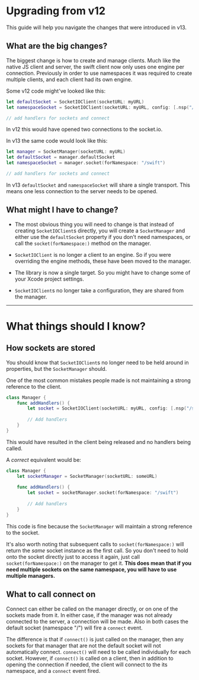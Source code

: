 # Upgrading from v12

This guide will help you navigate the changes that were introduced in v13.

## What are the big changes?

The biggest change is how to create and manage clients. Much like the native JS client and server,
the swift client now only uses one engine per connection. Previously in order to use namespaces it was required
to create multiple clients, and each client had its own engine.

Some v12 code might've looked like this:

```swift
let defaultSocket = SocketIOClient(socketURL: myURL)
let namespaceSocket = SocketIOClient(socketURL: myURL, config: [.nsp("/swift")])

// add handlers for sockets and connect

``` 

In v12 this would have opened two connections to the socket.io.


In v13 the same code would look like this:

```swift
let manager = SocketManager(socketURL: myURL)
let defaultSocket = manager.defaultSocket
let namespaceSocket = manager.socket(forNamespace: "/swift")

// add handlers for sockets and connect
```

In v13 `defaultSocket` and `namespaceSocket` will share a single transport. This means one less connection to the server
needs to be opened. 

## What might I have to change?

- The most obvious thing you will need to change is that instead of creating `SocketIOClient`s directly, you will create a
`SocketManager` and either use the `defaultSocket` property if you don't need namespaces, or call the 
`socket(forNamespace:)` method on the manager.

- `SocketIOClient` is no longer a client to an engine. So if you were overriding the engine methods, these have been moved 
to the manager. 

- The library is now a single target. So you might have to change some of your Xcode project settings.

- `SocketIOClient`s no longer take a configuration, they are shared from the manager.

----------

# What things should I know?

How sockets are stored
---

You should know that `SocketIOClient`s no longer need to be held around in properties, but the `SocketManager` should.

One of the most common mistakes people made is not maintaining a strong reference to the client.

```swift
class Manager {
    func addHandlers() {
        let socket = SocketIOClient(socketURL: myURL, config: [.nsp("/swift")])
        
        // Add handlers
    }
}
```

This would have resulted in the client being released and no handlers being called.

A *correct* equivalent would be:

```swift
class Manager {
    let socketManager = SocketManager(socketURL: someURL)
    
    func addHandlers() {
        let socket = socketManager.socket(forNamespace: "/swift")
        
        // Add handlers
    }
}
```

This code is fine because the `SocketManager` will maintain a strong reference to the socket.

It's also worth noting that subsequent calls to `socket(forNamespace:)` will return the *same* socket instance as the 
first call. So you don't need to hold onto the socket directly just to access it again, just call `socket(forNamespace:)`
on the manager to get it. **This does mean that if you need multiple sockets on the same namespace, you will have to use
multiple managers.**

What to call connect on
---

Connect can either be called on the manager directly, or on one of the sockets made from it. In either case, if the manager
was not already connected to the server, a connection will be made. Also in both cases the default socket (namespace "/")
will fire a `connect` event. 

The difference is that if `connect()` is just called on the manager, then any sockets for that manager that are not the default
socket will not automatically connect. `connect()` will need to be called individually for each socket. However, if `connect()`
is called on a client, then in addition to opening the connection if needed, the client will connect to the its namespace,
and a `connect` event fired.

